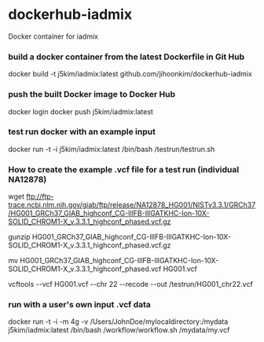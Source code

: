 # dockerhub-iadmix
Docker container for iadmix 

### build a docker container from the latest Dockerfile in Git Hub
docker build -t j5kim/iadmix:latest github.com/jihoonkim/dockerhub-iadmix

### push the built Docker image to Docker Hub
docker login
docker push  j5kim/iadmix:latest 

### test run docker with an example input
docker run -t -i j5kim/iadmix:latest /bin/bash /testrun/testrun.sh

### How to create the example .vcf file for a test run (individual NA12878) 
wget ftp://ftp-trace.ncbi.nlm.nih.gov/giab/ftp/release/NA12878_HG001/NISTv3.3.1/GRCh37/HG001_GRCh37_GIAB_highconf_CG-IllFB-IllGATKHC-Ion-10X-SOLID_CHROM1-X_v.3.3.1_highconf_phased.vcf.gz

gunzip HG001_GRCh37_GIAB_highconf_CG-IllFB-IllGATKHC-Ion-10X-SOLID_CHROM1-X_v.3.3.1_highconf_phased.vcf.gz

mv HG001_GRCh37_GIAB_highconf_CG-IllFB-IllGATKHC-Ion-10X-SOLID_CHROM1-X_v.3.3.1_highconf_phased.vcf HG001.vcf

vcftools --vcf HG001.vcf --chr 22 --recode --out /testrun/HG001_chr22.vcf


### run with a user's own input .vcf data 
docker run -t -i -m 4g -v /Users/JohnDoe/mylocaldirectory:/mydata j5kim/iadmix:latest /bin/bash /workflow/workflow.sh /mydata/my.vcf
